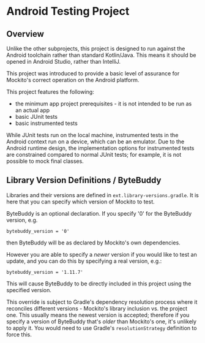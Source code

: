 # Android Testing Project
## Overview
Unlike the other subprojects, this project is designed to run against the Android toolchain rather than standard Kotlin/Java. This means it should be opened in Android Studio, rather than IntelliJ.

This project was introduced to provide a basic level of assurance for Mockito's correct operation on the Android platform.

This project features the following:
* the minimum app project prerequisites - it is not intended to be run as an actual app
* basic JUnit tests
* basic instrumented tests

While JUnit tests run on the local machine, instrumented tests in the Android context run on a device, which can be an emulator. Due to the Android runtime design, the implementation options for instrumented tests are constrained compared to normal JUnit tests; for example, it is not possible to mock final classes.

## Library Version Definitions / ByteBuddy

Libraries and their versions are defined in `ext.library-versions.gradle`. It is here that you can specify which version of Mockito to test.

ByteBuddy is an optional declaration. If you specify '0' for the ByteBuddy version, e.g.

`bytebuddy_version = '0'`

then ByteBuddy will be as declared by Mockito's own dependencies.

However you are able to specify a _newer_ version if you would like to test an update, and you can do this by specifying a real version, e.g.:

`bytebuddy_version = '1.11.7'`

This will cause ByteBuddy to be directly included in this project using the specified version.

This override is subject to Gradle's dependency resolution process where it reconciles different versions - Mockito's library inclusion vs. the project one. This usually means the newest version is accepted; therefore if you specify a version of ByteBuddy that's _older_ than Mockito's one, it's unlikely to apply it. You would need to use Gradle's `resolutionStrategy` definition to force this.

